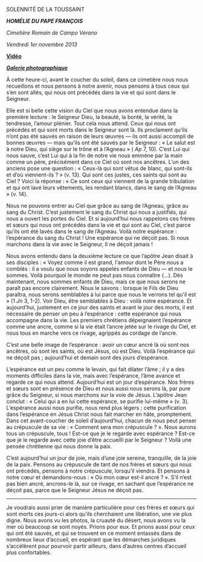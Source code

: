 SOLENNITÉ DE LA TOUSSAINT

***HOMÉLIE DU PAPE FRANÇOIS***

*Cimetière Romain de Campo Verano*

*Vendredi 1er novembre 2013*

**[Vidéo](http://player.rv.va/vaticanplayer.asp?language=it&tic=VA_OA3BUDR1)**

***[Galerie photographique](http://www.photogallery.va/content/photogallery/fr/celebrazioni-liturgiche/cimitero-verano20131101.html)***

À cette heure-ci, avant le coucher du soleil, dans ce cimetière nous nous recueillons et nous pensons à notre avenir, nous pensons à tous ceux qui s’en sont allés, qui nous ont précédés dans la vie et qui sont dans le Seigneur.

Elle est si belle cette vision du Ciel que nous avons entendue dans la première lecture : le Seigneur Dieu, la beauté, la bonté, la vérité, la tendresse, l’amour plénier. Tout cela nous attend. Ceux qui nous ont précédés et qui sont morts dans le Seigneur sont là. Ils proclament qu’ils n’ont pas été sauvés en raison de leurs œuvres — ils ont aussi accompli de bonnes œuvres — mais qu’ils ont été sauvés par le Seigneur : « Le salut est à notre Dieu, qui siège sur le trône et à l’Agneau » ( *Ap* 7, 10). C’est Lui qui nous sauve, c’est Lui qui à la fin de notre vie nous emmène par la main comme un père, précisément dans ce Ciel où sont nos ancêtres. L’un des anciens pose une question : « Ceux-là qui sont vêtus de blanc, qui sont-ils et d’où viennent-ils ? » (v. 13). Qui sont ces justes, ces saints qui sont au Ciel ? Voici la réponse : « Ce sont ceux qui viennent de la grande tribulation et qui ont lavé leurs vêtements, les rendant blancs, dans le sang de l’Agneau » (v. 14).

Nous ne pouvons entrer au Ciel que grâce au sang de l’Agneau, grâce au sang du Christ. C’est justement le sang du Christ qui nous a justifiés, qui nous a ouvert les portes du Ciel. Et si aujourd’hui nous rappelons ces frères et sœurs qui nous ont précédés dans la vie et qui sont au Ciel, c’est parce qu’ils ont été lavés dans le sang de l’Agneau. Voilà notre espérance : l’espérance du sang du Christ ! Une espérance qui ne déçoit pas. Si nous marchons dans la vie avec le Seigneur, Il ne déçoit jamais !

Nous avons entendu dans la deuxième lecture ce que l’apôtre Jean disait à ses disciples : « Voyez comme il est grand, l'amour dont le Père nous a comblés : il a voulu que nous soyons appelés enfants de Dieu — et nous le sommes. Voilà pourquoi le monde ne peut pas nous connaître (...). Dès maintenant, nous sommes enfants de Dieu, mais ce que nous serons ne paraît pas encore clairement. Nous le savons : lorsque le Fils de Dieu paraîtra, nous serons semblables à lui parce que nous le verrons tel qu'il est » (1 *Jn* 3, 1-2). Voir Dieu, être semblables à Dieu : voilà notre espérance. Et aujourd’hui, justement en ce jour des saints et avant le jour des morts, il est nécessaire de penser un peu à l’espérance : cette espérance qui nous accompagne dans la vie. Les premiers chrétiens dépeignaient l’espérance comme une ancre, comme si la vie était l’ancre jetée sur le rivage du Ciel, et nous tous en marche vers ce rivage, agrippés au cordage de l’ancre.

C’est une belle image de l’espérance : avoir un cœur ancré là où sont nos ancêtres, où sont les saints, où est Jésus, où est Dieu. Voilà l’espérance qui ne déçoit pas ; aujourd’hui et demain sont des jours d’espérance.

L’espérance est un peu comme le levain, qui fait dilater l’âme ; il y a des moments difficiles dans la vie, mais avec l’espérance, l’âme avance et regarde ce qui nous attend. Aujourd’hui est un jour d’espérance. Nos frères et sœurs sont en présence de Dieu et nous aussi nous serons là, par pure grâce du Seigneur, si nous marchons sur la voie de Jésus. L’apôtre Jean conclut : « Celui qui a en lui cette espérance, se purifie lui-même » (v. 3). L’espérance aussi nous purifie, nous rend plus légers ; cette purification dans l’espérance en Jésus Christ nous fait marcher en hâte, promptement. Dans cet avant-coucher de soleil d’aujourd’hui, chacun de nous peut penser au crépuscule de sa vie : « Comment sera mon crépuscule ? ». Nous aurons tous un crépuscule, tous ! Est-ce que je le regarde avec espérance ? Est-ce que je le regarde avec cette joie d’être accueilli par le Seigneur ? Voilà une pensée chrétienne qui nous donne la paix.

C’est aujourd’hui un jour de joie, mais d’une joie sereine, tranquille, de la joie de la paix. Pensons au crépuscule de tant de nos frères et sœurs qui nous ont précédés, pensons à notre crépuscule, lorsqu’il viendra. Et pensons à notre cœur et demandons-nous : « Où mon cœur est-il ancré ? ». S’il n’est pas bien ancré, ancrons-le là, sur ce rivage, en sachant que l’espérance ne déçoit pas, parce que le Seigneur Jésus ne déçoit pas.

***

Je voudrais aussi prier de manière particulière pour ces frères et sœurs qui sont morts ces jours-ci alors qu’ils cherchaient une libération, une vie plus digne. Nous avons vu les photos, la cruauté du désert, nous avons vu la mer où beaucoup se sont noyés. Prions pour eux. Et prions aussi pour ceux qui ont été sauvés, et qui se trouvent en ce moment entassés dans de nombreux lieux d’accueil, en espérant que les démarches juridiques s’accélèrent pour pourvoir partir ailleurs, dans d’autres centres d’accueil plus confortables.